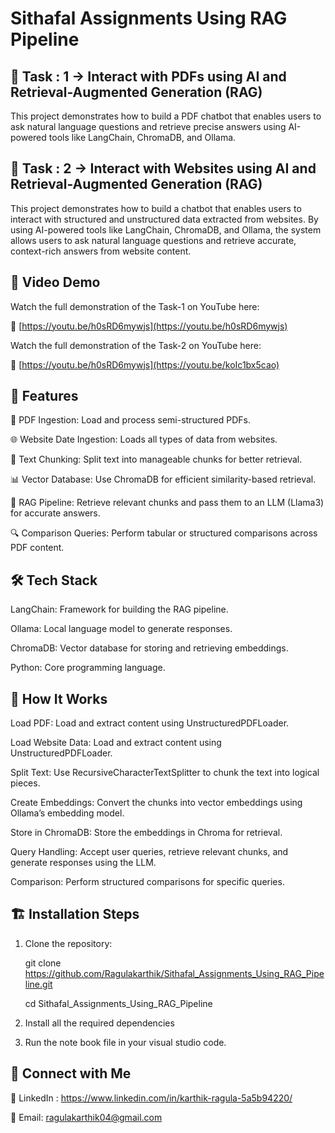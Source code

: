 # Sithafal Assignments Using RAG Pipeline
## 🧠 Task : 1 -> Interact with PDFs using AI and Retrieval-Augmented Generation (RAG)
This project demonstrates how to build a PDF chatbot that enables users to ask natural language questions and retrieve precise answers using AI-powered tools like LangChain, ChromaDB, and Ollama.
## 🧠 Task : 2 -> Interact with Websites using AI and Retrieval-Augmented Generation (RAG)
This project demonstrates how to build a chatbot that enables users to interact with structured and unstructured data extracted from websites. By using AI-powered tools like LangChain, ChromaDB, and Ollama, the system allows users to ask natural language questions and retrieve accurate, context-rich answers from website content.

## 🎥 Video Demo
Watch the full demonstration of the Task-1 on YouTube here:

🔗 [https://youtu.be/h0sRD6mywjs](https://youtu.be/h0sRD6mywjs)

Watch the full demonstration of the Task-2 on YouTube here:

🔗 [https://youtu.be/h0sRD6mywjs](https://youtu.be/koIc1bx5cao)

## 🚀 Features
📄 PDF Ingestion: Load and process semi-structured PDFs.

🌐 Website Date Ingestion: Loads all types of data from websites.

🧩 Text Chunking: Split text into manageable chunks for better retrieval.

📊 Vector Database: Use ChromaDB for efficient similarity-based retrieval.

🤖 RAG Pipeline: Retrieve relevant chunks and pass them to an LLM (Llama3) for accurate answers.

🔍 Comparison Queries: Perform tabular or structured comparisons across PDF content.

## 🛠️ Tech Stack
LangChain: Framework for building the RAG pipeline.

Ollama: Local language model to generate responses.

ChromaDB: Vector database for storing and retrieving embeddings.

Python: Core programming language.

## 🧩 How It Works
Load PDF: Load and extract content using UnstructuredPDFLoader.

Load Website Data: Load and extract content using UnstructuredPDFLoader.

Split Text: Use RecursiveCharacterTextSplitter to chunk the text into logical pieces.

Create Embeddings: Convert the chunks into vector embeddings using Ollama’s embedding model.

Store in ChromaDB: Store the embeddings in Chroma for retrieval.

Query Handling: Accept user queries, retrieve relevant chunks, and generate responses using the LLM.

Comparison: Perform structured comparisons for specific queries.

## 🏗️ Installation Steps

1. Clone the repository:
   
   git clone https://github.com/Ragulakarthik/Sithafal_Assignments_Using_RAG_Pipeline.git
   
   cd Sithafal_Assignments_Using_RAG_Pipeline

2. Install all the required dependencies

3. Run the note book file in your visual studio code.


## 🔗 Connect with Me
💬 LinkedIn : https://www.linkedin.com/in/karthik-ragula-5a5b94220/

📧 Email: ragulakarthik04@gmail.com
